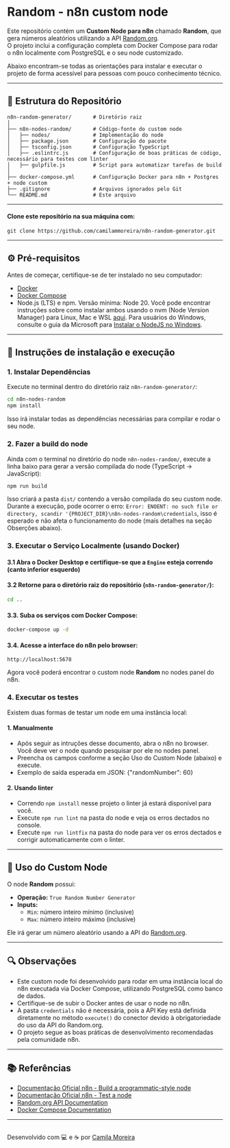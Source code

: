 # Random - n8n custom node

Este repositório contém um **Custom Node para n8n** chamado **Random**, que gera números aleatórios utilizando a API [Random.org](https://www.random.org/).  
O projeto inclui a configuração completa com Docker Compose para rodar o n8n localmente com PostgreSQL e o seu node customizado.

Abaixo encontram-se todas as orientações para instalar e executar o projeto de forma acessível para pessoas com pouco conhecimento técnico.

---

## 📂 Estrutura do Repositório

```
n8n-random-generator/       # Diretório raiz
│
├── n8n-nodes-random/       # Código-fonte do custom node
│   ├── nodes/              # Implementação do node
│   ├── package.json        # Configuração do pacote
│   ├── tsconfig.json       # Configuração TypeScript
│   ├── .eslintrc.js        # Configuração de boas práticas de código, necessário para testes com linter
│   ├── gulpfile.js         # Script para automatizar tarefas de build
│
├── docker-compose.yml      # Configuração Docker para n8n + Postgres + node custom
├── .gitignore              # Arquivos ignorados pelo Git
└── README.md               # Este arquivo
```

---

#### Clone este repositório na sua máquina com:

```
git clone https://github.com/camilammoreira/n8n-random-generator.git
```

---

## ⚙ Pré-requisitos

Antes de começar, certifique-se de ter instalado no seu computador:

- [Docker](https://www.docker.com/get-started)
- [Docker Compose](https://docs.docker.com/compose/install/)
- Node.js (LTS) e npm. Versão mínima: Node 20. Você pode encontrar instruções sobre como instalar ambos usando o nvm (Node Version Manager) para Linux, Mac e WSL [aqui](https://github.com/nvm-sh/nvm). Para usuários do Windows, consulte o guia da Microsoft para [Instalar o NodeJS no Windows](https://docs.microsoft.com/en-us/windows/dev-environment/javascript/nodejs-on-windows).

---

## 📖 Instruções de instalação e execução

### 1. Instalar Dependências

Execute no terminal dentro do diretório raiz `n8n-random-generator/`:

```bash
cd n8n-nodes-random
npm install
```

Isso irá instalar todas as dependências necessárias para compilar e rodar o seu node.

### 2. Fazer a build do node

Ainda com o terminal no diretório do node `n8n-nodes-random/`, execute a linha baixo para gerar a versão compilada do node (TypeScript → JavaScript):

```bash
npm run build
```

Isso criará a pasta `dist/` contendo a versão compilada do seu custom node.
Durante a execução, pode ocorrer o erro: `Error: ENOENT: no such file or directory, scandir '{PROJECT_DIR}\n8n-nodes-random\credentials`, isso é esperado e não afeta o funcionamento do node (mais detalhes na seção Obserções abaixo).

### 3. Executar o Serviço Localmente (usando Docker)

#### 3.1 Abra o Docker Desktop e certifique-se que a `Engine` esteja correndo (canto inferior esquerdo)

#### 3.2 Retorne para o diretório raiz do repositório (`n8n-random-generator/`):

```bash
cd ..
```

#### 3.3. Suba os serviços com Docker Compose:

```bash
docker-compose up -d
```

#### 3.4. Acesse a interface do n8n pelo browser:

```
http://localhost:5678
```

Agora você poderá encontrar o custom node **Random** no nodes panel do n8n.

### 4. Executar os testes

Existem duas formas de testar um node em uma instância local:

#### 1. Manualmente

- Após seguir as intruções desse documento, abra o n8n no browser. Você deve ver o node quando pesquisar por ele no nodes panel.
- Preencha os campos conforme a seção Uso do Custom Node (abaixo) e execute.
- Exemplo de saída esperada em JSON: {"randomNumber": 60}

#### 2. Usando linter

- Correndo `npm install` nesse projeto o linter já estará disponível para você.
- Execute `npm run lint` na pasta do node e veja os erros dectados no console.
- Execute `npm run lintfix` na pasta do node para ver os erros dectados e corrigir automaticamente com o linter.

---

## 📝 Uso do Custom Node

O node **Random** possui:

- **Operação:** `True Random Number Generator`
- **Inputs:**
  - `Min`: número inteiro mínimo (inclusive)
  - `Max`: número inteiro máximo (inclusive)

Ele irá gerar um número aleatório usando a API do [Random.org](https://www.random.org).

---

## 🔍 Observações

- Este custom node foi desenvolvido para rodar em uma instância local do n8n executada via Docker Compose, utilizando PostgreSQL como banco de dados.
- Certifique-se de subir o Docker antes de usar o node no n8n.
- A pasta `credentials` não é necessária, pois a API Key está definida diretamente no método `execute()` do conector devido à obrigatoriedade do uso da API do Random.org.
- O projeto segue as boas práticas de desenvolvimento recomendadas pela comunidade n8n.

---

## 📚 Referências

- [Documentação Oficial n8n - Build a programmatic-style node](https://docs.n8n.io/integrations/creating-nodes/build/programmatic-style-node/)
- [Documentação Oficial n8n - Test a node](https://docs.n8n.io/integrations/creating-nodes/test/)
- [Random.org API Documentation](https://www.random.org/clients/http/)
- [Docker Compose Documentation](https://docs.docker.com/compose/)

---

\
Desenvolvido com 💻 e ☕ por [Camila Moreira](https://www.linkedin.com/in/camilammoreira/)
